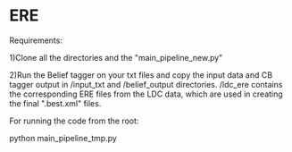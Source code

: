 # ERE


Requirements:

1)Clone all the directories and the "main_pipeline_new.py"

2)Run the Belief tagger on your txt files and copy the input data and CB tagger output in /input_txt and /belief_output directories. 
/ldc_ere contains the corresponding ERE files from the LDC data, which are used in creating the final ".best.xml" files.

For running the code from the root:

python main_pipeline_tmp.py

